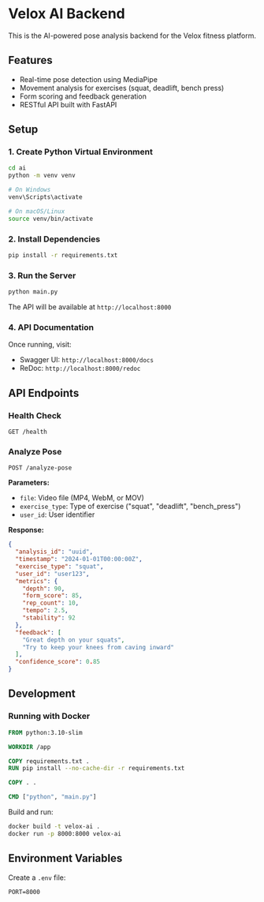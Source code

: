 # Velox AI Backend

This is the AI-powered pose analysis backend for the Velox fitness platform.

## Features

- Real-time pose detection using MediaPipe
- Movement analysis for exercises (squat, deadlift, bench press)
- Form scoring and feedback generation
- RESTful API built with FastAPI

## Setup

### 1. Create Python Virtual Environment

```bash
cd ai
python -m venv venv

# On Windows
venv\Scripts\activate

# On macOS/Linux
source venv/bin/activate
```

### 2. Install Dependencies

```bash
pip install -r requirements.txt
```

### 3. Run the Server

```bash
python main.py
```

The API will be available at `http://localhost:8000`

### 4. API Documentation

Once running, visit:
- Swagger UI: `http://localhost:8000/docs`
- ReDoc: `http://localhost:8000/redoc`

## API Endpoints

### Health Check
```
GET /health
```

### Analyze Pose
```
POST /analyze-pose
```

**Parameters:**
- `file`: Video file (MP4, WebM, or MOV)
- `exercise_type`: Type of exercise ("squat", "deadlift", "bench_press")
- `user_id`: User identifier

**Response:**
```json
{
  "analysis_id": "uuid",
  "timestamp": "2024-01-01T00:00:00Z",
  "exercise_type": "squat",
  "user_id": "user123",
  "metrics": {
    "depth": 90,
    "form_score": 85,
    "rep_count": 10,
    "tempo": 2.5,
    "stability": 92
  },
  "feedback": [
    "Great depth on your squats",
    "Try to keep your knees from caving inward"
  ],
  "confidence_score": 0.85
}
```

## Development

### Running with Docker

```dockerfile
FROM python:3.10-slim

WORKDIR /app

COPY requirements.txt .
RUN pip install --no-cache-dir -r requirements.txt

COPY . .

CMD ["python", "main.py"]
```

Build and run:
```bash
docker build -t velox-ai .
docker run -p 8000:8000 velox-ai
```

## Environment Variables

Create a `.env` file:
```
PORT=8000
``` 